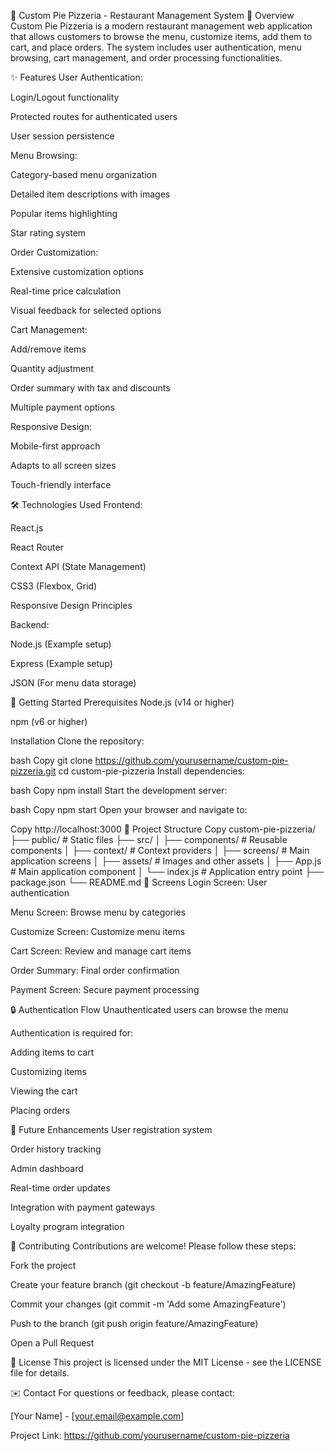 🍕 Custom Pie Pizzeria - Restaurant Management System
📝 Overview
Custom Pie Pizzeria is a modern restaurant management web application that allows customers to browse the menu, customize items, add them to cart, and place orders. The system includes user authentication, menu browsing, cart management, and order processing functionalities.

✨ Features
User Authentication:

Login/Logout functionality

Protected routes for authenticated users

User session persistence

Menu Browsing:

Category-based menu organization

Detailed item descriptions with images

Popular items highlighting

Star rating system

Order Customization:

Extensive customization options

Real-time price calculation

Visual feedback for selected options

Cart Management:

Add/remove items

Quantity adjustment

Order summary with tax and discounts

Multiple payment options

Responsive Design:

Mobile-first approach

Adapts to all screen sizes

Touch-friendly interface

🛠️ Technologies Used
Frontend:

React.js

React Router

Context API (State Management)

CSS3 (Flexbox, Grid)

Responsive Design Principles

Backend:

Node.js (Example setup)

Express (Example setup)

JSON (For menu data storage)

🚀 Getting Started
Prerequisites
Node.js (v14 or higher)

npm (v6 or higher)

Installation
Clone the repository:

bash
Copy
git clone https://github.com/yourusername/custom-pie-pizzeria.git
cd custom-pie-pizzeria
Install dependencies:

bash
Copy
npm install
Start the development server:

bash
Copy
npm start
Open your browser and navigate to:

Copy
http://localhost:3000
📂 Project Structure
Copy
custom-pie-pizzeria/
├── public/                  # Static files
├── src/
│   ├── components/          # Reusable components
│   ├── context/             # Context providers
│   ├── screens/             # Main application screens
│   ├── assets/              # Images and other assets
│   ├── App.js               # Main application component
│   └── index.js             # Application entry point
├── package.json
└── README.md
🎨 Screens
Login Screen: User authentication

Menu Screen: Browse menu by categories

Customize Screen: Customize menu items

Cart Screen: Review and manage cart items

Order Summary: Final order confirmation

Payment Screen: Secure payment processing

🔒 Authentication Flow
Unauthenticated users can browse the menu

Authentication is required for:

Adding items to cart

Customizing items

Viewing the cart

Placing orders

🌟 Future Enhancements
User registration system

Order history tracking

Admin dashboard

Real-time order updates

Integration with payment gateways

Loyalty program integration

🤝 Contributing
Contributions are welcome! Please follow these steps:

Fork the project

Create your feature branch (git checkout -b feature/AmazingFeature)

Commit your changes (git commit -m 'Add some AmazingFeature')

Push to the branch (git push origin feature/AmazingFeature)

Open a Pull Request

📄 License
This project is licensed under the MIT License - see the LICENSE file for details.

✉️ Contact
For questions or feedback, please contact:

[Your Name] - [your.email@example.com]

Project Link: https://github.com/yourusername/custom-pie-pizzeria
